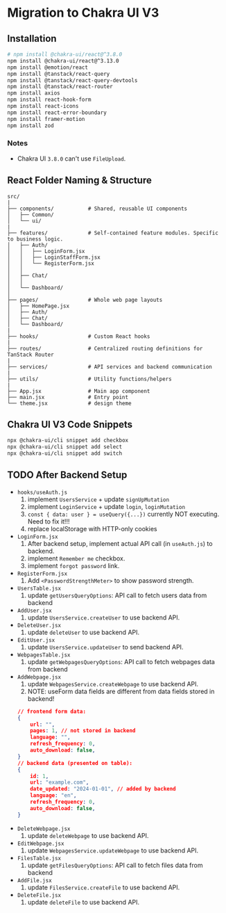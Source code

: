 # Migration to Chakra UI V3

## Installation
```bash
# npm install @chakra-ui/react@^3.8.0
npm install @chakra-ui/react@^3.13.0
npm install @emotion/react
npm install @tanstack/react-query
npm install @tanstack/react-query-devtools
npm install @tanstack/react-router
npm install axios
npm install react-hook-form
npm install react-icons
npm install react-error-boundary
npm install framer-motion
npm install zod
```
### Notes
- Chakra UI `3.8.0` can't use `FileUpload`.

## React Folder Naming & Structure
```
src/
|
├── components/           # Shared, reusable UI components
│   ├── Common/             
│   └── ui/
|
├── features/             # Self-contained feature modules. Specific to business logic.
│   ├── Auth/
│   │   ├── LoginForm.jsx 
│   │   ├── LoginStaffForm.jsx 
│   │   └── RegisterForm.jsx
│   │
│   ├── Chat/ 
│   │
│   └── Dashboard/
│
├── pages/                # Whole web page layouts
│   ├── HomePage.jsx 
│   ├── Auth/
│   ├── Chat/             
│   └── Dashboard/
|
├── hooks/                # Custom React hooks
|
├── routes/               # Centralized routing definitions for TanStack Router
|
├── services/             # API services and backend communication
|
├── utils/                # Utility functions/helpers
|
├── App.jsx               # Main app component
├── main.jsx              # Entry point
└── theme.jsx             # design theme
```

## Chakra UI V3 Code Snippets
```bash
npx @chakra-ui/cli snippet add checkbox
npx @chakra-ui/cli snippet add select
npx @chakra-ui/cli snippet add switch
```

## TODO After Backend Setup
- `hooks/useAuth.js`
    1. implement `UsersService` + update `signUpMutation`
    2. implement `LoginService` + update `login`, `loginMutation`
    3. `const { data: user } = useQuery({...})` currently NOT executing. Need to fix it!!!
    3. replace localStorage with HTTP-only cookies
- `LoginForm.jsx`
    1. After backend setup, implement actual API call (in `useAuth.js`) to backend.
    2. implement `Remember me` checkbox.
    3. implement `forgot password` link.
- `RegisterForm.jsx`
    1. Add `<PasswordStrengthMeter>` to show password strength.
- `UsersTable.jsx`
    1. update `getUsersQueryOptions`: API call to fetch users data from backend
- `AddUser.jsx`
    1. update `UsersService.createUser` to use backend API.
- `DeleteUser.jsx`
    1. update `deleteUser` to use backend API.
- `EditUser.jsx`
    1. update `UsersService.updateUser` to send backend API.
- `WebpagesTable.jsx`
    1. update `getWebpagesQueryOptions`: API call to fetch webpages data from backend
- `AddWebpage.jsx`
    1. update `WebpagesService.createWebpage` to use backend API.
    2. NOTE: useForm data fields are different from data fields stored in backend!
    ```json
    // frontend form data:
    {
        url: "",
        pages: 1, // not stored in backend
        language: "",
        refresh_frequency: 0,
        auto_download: false,
    }
    // backend data (presented on table):
    {
        id: 1,
        url: "example.com",
        date_updated: "2024-01-01", // added by backend
        language: "en",
        refresh_frequency: 0,
        auto_download: false,
    }
    ```
- `DeleteWebpage.jsx`
    1. update `deleteWebpage` to use backend API.
- `EditWebpage.jsx`
    1. update `WebpagesService.updateWebpage` to use backend API.
- `FilesTable.jsx`
    1. update `getFilesQueryOptions`: API call to fetch files data from backend
- `AddFile.jsx`
    1. update `FilesService.createFile` to use backend API.
- `DeleteFile.jsx`
    1. update `deleteFile` to use backend API.
